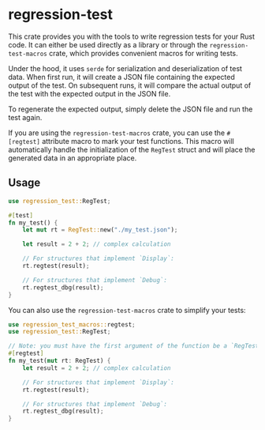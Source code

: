 # regression-test

This crate provides you with the tools to write regression tests for your Rust
code. It can either be used directly as a library or through the
`regression-test-macros` crate, which provides convenient macros for writing
tests.

Under the hood, it uses `serde` for serialization and deserialization of
test data. When first run, it will create a JSON file containing the
expected output of the test. On subsequent runs, it will compare the actual
output of the test with the expected output in the JSON file. 

To regenerate the expected output, simply delete the JSON file and run the test again.

If you are using the `regression-test-macros` crate, you can use the
`#[regtest]` attribute macro to mark your test functions. This macro will
automatically handle the initialization of the `RegTest` struct and will place
the generated data in an appropriate place.

## Usage

```rust
use regression_test::RegTest;

#[test]
fn my_test() {
    let mut rt = RegTest::new("./my_test.json");

    let result = 2 + 2; // complex calculation

    // For structures that implement `Display`:
    rt.regtest(result);

    // For structures that implement `Debug`:
    rt.regtest_dbg(result);
}
```

You can also use the `regression-test-macros` crate to simplify your tests:

```rust
use regression_test_macros::regtest;
use regression_test::RegTest;

// Note: you must have the first argument of the function be a `RegTest` instance
#[regtest]
fn my_test(mut rt: RegTest) {
    let result = 2 + 2; // complex calculation

    // For structures that implement `Display`:
    rt.regtest(result);

    // For structures that implement `Debug`:
    rt.regtest_dbg(result);
}